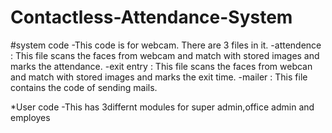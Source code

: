 # Contactless-Attendance-System

#system code
-This code is for webcam. There are 3 files in it.
-attendence : This file scans the faces from webcam and match with stored images and marks the attendance.
-exit entry : This file scans the faces from webcan and match with stored images and marks the exit time.
-mailer : This file contains the code of sending mails.

*User code
-This has 3differnt modules for super admin,office admin and employes
